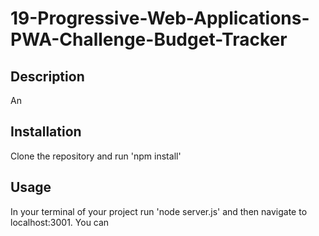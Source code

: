 # 19-Progressive-Web-Applications-PWA-Challenge-Budget-Tracker

## Description
An 

## Installation
Clone the repository and run 'npm install' 

## Usage
In your terminal of your project run 'node server.js' and then navigate to localhost:3001. You can 